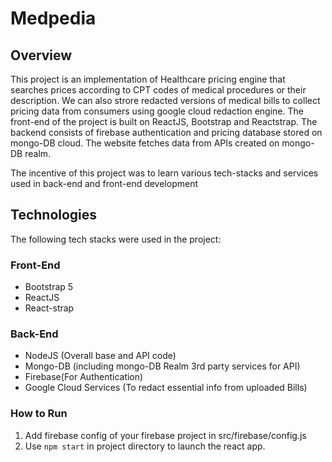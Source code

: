 # Medpedia

## Overview
This project is an implementation of Healthcare pricing engine that searches prices according to CPT codes of medical procedures or their description. We can also strore redacted versions of medical bills to collect pricing data from consumers using google cloud redaction engine.
The front-end of the project is built on ReactJS, Bootstrap and Reactstrap. The backend consists of firebase authentication and pricing database stored on mongo-DB cloud. The website fetches data from APIs created on mongo-DB realm.

The incentive of this project was to learn various tech-stacks and services used in back-end and front-end development


## Technologies
The following tech stacks were used in the project:

### Front-End
* Bootstrap 5
* ReactJS
* React-strap

### Back-End
* NodeJS (Overall base and API code)
* Mongo-DB (including mongo-DB Realm 3rd party services for API)
* Firebase(For Authentication)
* Google Cloud Services (To redact essential info from uploaded Bills)

### How to Run
1. Add firebase config of your firebase project in src/firebase/config.js
2. Use `npm start` in project directory to launch the react app. 
